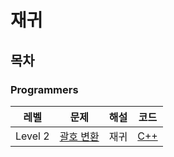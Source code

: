 # 재귀

## 목차

### Programmers

<table>
<thead>
  <tr>
    <th>레벨</th>
    <th>문제</th>
    <th>해설</th>
    <th>코드</th>
  </tr>
</thead>
<tbody>
  <!-- 레벨 & 문제번호 순으로 정렬한다. -->
  <!--
  <tr>
    <td>Level 레벨</td>
    <td><a href="문제링크">문제제목</a></td>
    <td><a href="해설링크">알고리즘분류</a></td>
    <td><a href="코드링크">C++</a></td>
  </tr>
  -->
  <tr>
    <td>Level 2</td>
    <td><a href="https://school.programmers.co.kr/learn/courses/30/lessons/60058">괄호 변환</a></td>
    <td><a>재귀</a></td>
    <td><a href="prog60058.cpp">C++</a></td>
  </tr>
</tbody>
</table>
